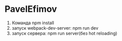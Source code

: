 # PavelEfimov

1. Команда npm install
2. запуск webpack-dev-server: npm run dev
3. запуск сервера: npm run server(без hot reloading)
